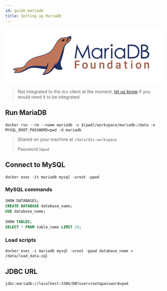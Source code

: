 ```yaml
---
id: guide-mariadb
title: Setting up MariaDB
---
```


[![](/img/mariadb.png)](https://mariadb.org/)

> Not integrated to the `d2s` client at the moment, [let us know](https://github.com/MaastrichtU-IDS/d2s-documentation/issues) if you would need it to be integrated.

## Run MariaDB

```shell
docker run --rm --name mariadb -v $(pwd)/workspace/mariadb:/data -e MYSQL_ROOT_PASSWORD=pwd -d mariadb
```

> Shared on your machine at `/data/d2s-workspace`

> Password is`pwd`

## Connect to MySQL

```shell
docker exec -it mariadb mysql -uroot -ppwd
```

### MySQL commands
```sql
SHOW DATABASES;
CREATE DATABASE database_name;
USE database_name;

SHOW TABLES;
SELECT * FROM table_name LIMIT 10;
```

### Load scripts
```shell
docker exec -i mariadb mysql -uroot -ppwd database_name < /data/load_data.sql
```

## JDBC URL

```shell
jdbc:mariadb://localhost:3306/DB?user=root&password=pwd
```